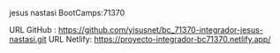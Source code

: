 jesus nastasi
BootCamps:71370

URL GitHub :  https://github.com/yisusnet/bc_71370-integrador-jesus-nastasi.git
URL Netlify: https://proyecto-integrador-bc71370.netlify.app/
